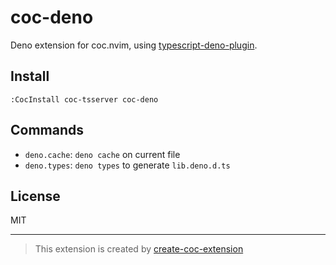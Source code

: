 # coc-deno

Deno extension for coc.nvim, using [typescript-deno-plugin](https://github.com/justjavac/typescript-deno-plugin).

## Install

`:CocInstall coc-tsserver coc-deno`

## Commands

- `deno.cache`: `deno cache` on current file
- `deno.types`: `deno types` to generate `lib.deno.d.ts`

## License

MIT

---

> This extension is created by [create-coc-extension](https://github.com/fannheyward/create-coc-extension)
